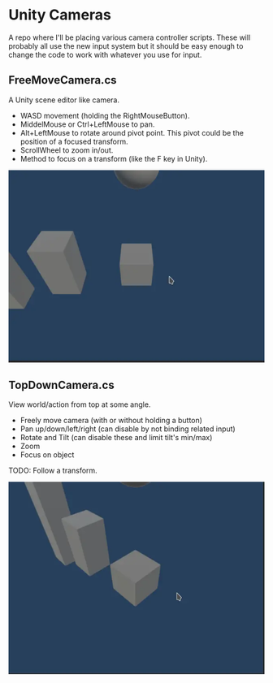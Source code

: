 # Unity Cameras

A repo where I'll be placing various camera controller scripts. These will probably all use the new input system but it should be easy enough to change the code to work with whatever you use for input.

## FreeMoveCamera.cs 

A Unity scene editor like camera. 

* WASD movement (holding the RightMouseButton).
* MiddelMouse or Ctrl+LeftMouse to pan.
* Alt+LeftMouse to rotate around pivot point. This pivot could be the position of a focused transform.
* ScrollWheel to zoom in/out.
* Method to focus on a transform (like the F key in Unity).

![Image of FreeMoveCamera](/Images/FreeMoveCam.webp)

## TopDownCamera.cs

View world/action from top at some angle.

* Freely move camera (with or without holding a button)
* Pan up/down/left/right (can disable by not binding related input)
* Rotate and Tilt (can disable these and limit tilt's min/max)
* Zoom
* Focus on object

TODO: Follow a transform.

![Image of FreeMoveCamera](/Images/TopDownCam.webp)


